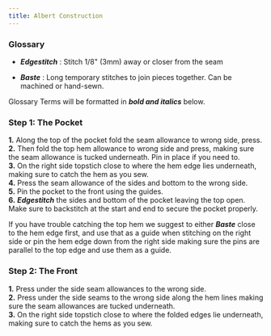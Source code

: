 ```yaml
---
title: Albert Construction
---
```


### Glossary
- ***Edgestitch*** : Stitch 1/8" (3mm) away or closer from the seam

- ***Baste*** : Long temporary stitches to join pieces together. Can be machined or hand-sewn.

Glossary Terms will be formatted in ***bold and italics*** below.

### Step 1: The Pocket

__1.__ Along the top of the pocket fold the seam allowance to wrong side, press.  
__2.__ Then fold the top hem allowance to wrong side and press, making sure the seam allowance is tucked underneath. Pin in place if you need to.  
__3.__ On the right side topstich close to where the hem edge lies underneath, making sure to catch the hem as you sew.  
__4.__ Press the seam allowance of the sides and bottom to the wrong side.  
__5.__ Pin the pocket to the front using the guides.  
__6.__ ***Edgestitch*** the sides and bottom of the pocket leaving the top open. Make sure to backstitch at the start and end to secure the pocket properly.  

<Tip>

If you have trouble catching the top hem we suggest to either ***Baste*** close to the hem edge first, and use that as a guide when stitching on the right side or pin the hem edge down from the right side making sure the pins are parallel to the top edge and use them as a guide.

</Tip>

### Step 2: The Front

__1.__ Press under the side seam allowances to the wrong side.  
__2.__ Press under the side seams to the wrong side along the hem lines making sure the seam allowances are tucked underneath.  
__3.__ On the right side topstich close to where the folded edges lie underneath, making sure to catch the hems as you sew.  

